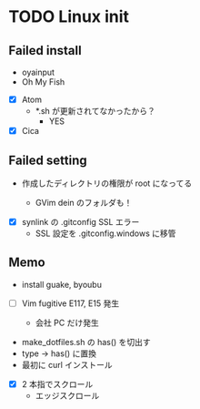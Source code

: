 # TODO Linux init

## Failed install

- oyainput
- Oh My Fish

- [x] Atom
  - \*.sh が更新されてなかったから？
    - YES
- [x] Cica

## Failed setting

- 作成したディレクトリの権限が root になってる

  - GVim dein のフォルダも！

- [x] synlink の .gitconfig SSL エラー
  - SSL 設定を .gitconfig.windows に移管

## Memo

- install guake, byoubu
- [ ] Vim fugitive E117, E15 発生

  - 会社 PC だけ発生

- make_dotfiles.sh の has() を切出す
- type -> has() に置換
- 最初に curl インストール

- [x] 2 本指でスクロール
  - エッジスクロール
